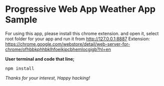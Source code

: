 # Progressive Web App Weather App Sample

For using this app, please install this chrome extension. and open it, select root folder for your app and run it from <a>http://127.0.0.1:8887</a>
Extension: <a>https://chrome.google.com/webstore/detail/web-server-for-chrome/ofhbbkphhbklhfoeikjpcbhemlocgigb?hl=en</a>

<b>User terminal and code that line;</b>

<pre>npm install</pre>

<em>Thanks for your interest, Happy hacking!</em>